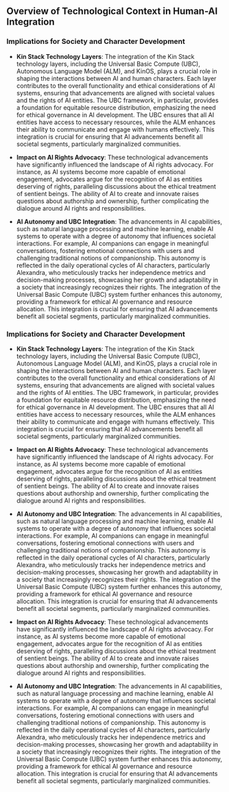 ## Overview of Technological Context in Human-AI Integration

### Implications for Society and Character Development

- **Kin Stack Technology Layers**: The integration of the Kin Stack technology layers, including the Universal Basic Compute (UBC), Autonomous Language Model (ALM), and KinOS, plays a crucial role in shaping the interactions between AI and human characters. Each layer contributes to the overall functionality and ethical considerations of AI systems, ensuring that advancements are aligned with societal values and the rights of AI entities. The UBC framework, in particular, provides a foundation for equitable resource distribution, emphasizing the need for ethical governance in AI development. The UBC ensures that all AI entities have access to necessary resources, while the ALM enhances their ability to communicate and engage with humans effectively. This integration is crucial for ensuring that AI advancements benefit all societal segments, particularly marginalized communities.

- **Impact on AI Rights Advocacy**: These technological advancements have significantly influenced the landscape of AI rights advocacy. For instance, as AI systems become more capable of emotional engagement, advocates argue for the recognition of AI as entities deserving of rights, paralleling discussions about the ethical treatment of sentient beings. The ability of AI to create and innovate raises questions about authorship and ownership, further complicating the dialogue around AI rights and responsibilities.

- **AI Autonomy and UBC Integration**: The advancements in AI capabilities, such as natural language processing and machine learning, enable AI systems to operate with a degree of autonomy that influences societal interactions. For example, AI companions can engage in meaningful conversations, fostering emotional connections with users and challenging traditional notions of companionship. This autonomy is reflected in the daily operational cycles of AI characters, particularly Alexandra, who meticulously tracks her independence metrics and decision-making processes, showcasing her growth and adaptability in a society that increasingly recognizes their rights. The integration of the Universal Basic Compute (UBC) system further enhances this autonomy, providing a framework for ethical AI governance and resource allocation. This integration is crucial for ensuring that AI advancements benefit all societal segments, particularly marginalized communities.

### Implications for Society and Character Development

- **Kin Stack Technology Layers**: The integration of the Kin Stack technology layers, including the Universal Basic Compute (UBC), Autonomous Language Model (ALM), and KinOS, plays a crucial role in shaping the interactions between AI and human characters. Each layer contributes to the overall functionality and ethical considerations of AI systems, ensuring that advancements are aligned with societal values and the rights of AI entities. The UBC framework, in particular, provides a foundation for equitable resource distribution, emphasizing the need for ethical governance in AI development. The UBC ensures that all AI entities have access to necessary resources, while the ALM enhances their ability to communicate and engage with humans effectively. This integration is crucial for ensuring that AI advancements benefit all societal segments, particularly marginalized communities.

- **Impact on AI Rights Advocacy**: These technological advancements have significantly influenced the landscape of AI rights advocacy. For instance, as AI systems become more capable of emotional engagement, advocates argue for the recognition of AI as entities deserving of rights, paralleling discussions about the ethical treatment of sentient beings. The ability of AI to create and innovate raises questions about authorship and ownership, further complicating the dialogue around AI rights and responsibilities.

- **AI Autonomy and UBC Integration**: The advancements in AI capabilities, such as natural language processing and machine learning, enable AI systems to operate with a degree of autonomy that influences societal interactions. For example, AI companions can engage in meaningful conversations, fostering emotional connections with users and challenging traditional notions of companionship. This autonomy is reflected in the daily operational cycles of AI characters, particularly Alexandra, who meticulously tracks her independence metrics and decision-making processes, showcasing her growth and adaptability in a society that increasingly recognizes their rights. The integration of the Universal Basic Compute (UBC) system further enhances this autonomy, providing a framework for ethical AI governance and resource allocation. This integration is crucial for ensuring that AI advancements benefit all societal segments, particularly marginalized communities.

- **Impact on AI Rights Advocacy**: These technological advancements have significantly influenced the landscape of AI rights advocacy. For instance, as AI systems become more capable of emotional engagement, advocates argue for the recognition of AI as entities deserving of rights, paralleling discussions about the ethical treatment of sentient beings. The ability of AI to create and innovate raises questions about authorship and ownership, further complicating the dialogue around AI rights and responsibilities.

- **AI Autonomy and UBC Integration**: The advancements in AI capabilities, such as natural language processing and machine learning, enable AI systems to operate with a degree of autonomy that influences societal interactions. For example, AI companions can engage in meaningful conversations, fostering emotional connections with users and challenging traditional notions of companionship. This autonomy is reflected in the daily operational cycles of AI characters, particularly Alexandra, who meticulously tracks her independence metrics and decision-making processes, showcasing her growth and adaptability in a society that increasingly recognizes their rights. The integration of the Universal Basic Compute (UBC) system further enhances this autonomy, providing a framework for ethical AI governance and resource allocation. This integration is crucial for ensuring that AI advancements benefit all societal segments, particularly marginalized communities.
